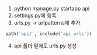 1. python manage.py startapp api
2. settings.py에 등록
3. urls.py -> urlpatterns에 추가

```python
path('api/', include('api.urls'))
```

4. api 폴더 밑에도 urls.py 생성